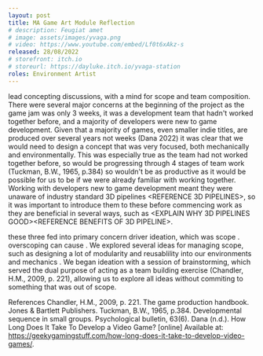 ```yaml
---
layout: post
title: MA Game Art Module Reflection
# description: Feugiat amet 
# image: assets/images/yvaga.png
# video: https://www.youtube.com/embed/Lf0t6xAkz-s
released: 28/08/2022
# storefront: itch.io
# storeurl: https://dayluke.itch.io/yvaga-station
roles: Environment Artist
---
```


lead concepting discussions, with a mind for scope and team composition. There were several major concerns at the beginning of the project as the game jam was only 3 weeks, it was a development team that hadn't worked together before, and a majority of developers were new to game development. 
Given that a majority of games, even smaller indie titles, are produced over several years not weeks (Dana 2022) it was clear that we would need to design a concept that was very focused, both mechanically and environmentally. This was especially true as the team had not worked together before, so would be progressing through 4 stages of team work (Tuckman, B.W., 1965, p.384) so wouldn't be as productive as it would be possible for us to be if we were already familiar with working together. Working with developers new to game development meant they were unaware of industry standard 3D pipelines <REFERENCE 3D PIPELINES>, so it was important to introduce them to these before commencing work as they are beneficial in several ways, such as <EXPLAIN WHY 3D PIPELINES GOOD><REFERENCE BENEFITS OF 3D PIPELINE>.

these three fed into primary concern driver ideation, which was scope <REFERENCE WHAT IS SCOPE>. overscoping can cause <REFERENCES DOWNSIDES OF OVERSCOPING>. We explored several ideas for managing scope, such as designing a lot of modularity and reusablility into our environments and mechanics <REFERENCE MODULARITY>. We began ideation with a session of brainstorming, which served the dual purpose of acting as a team building exercise (Chandler, H.M., 2009, p. 221), allowing us to explore all ideas without commiting to something that was out of scope.


References
Chandler, H.M., 2009, p. 221. The game production handbook. Jones & Bartlett Publishers.
Tuckman, B.W., 1965, p.384. Developmental sequence in small groups. Psychological bulletin, 63(6).
Dana (n.d.). How Long Does It Take To Develop a Video Game? [online] Available at: https://geekygamingstuff.com/how-long-does-it-take-to-develop-video-games/.